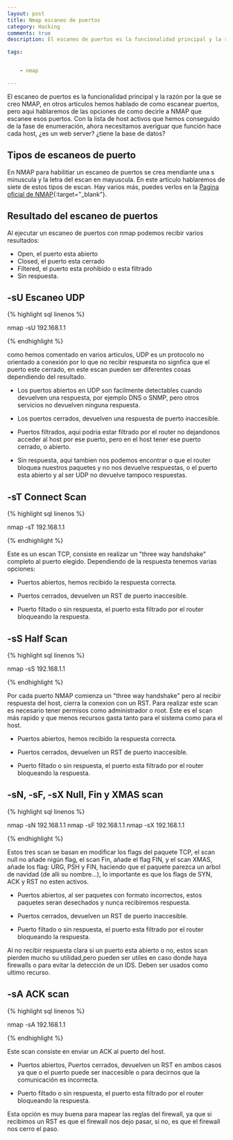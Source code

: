 ```yaml
---
layout: post
title: Nmap escaneo de puertos
category: Hacking
comments: true
description: El escaneo de puertos es la funcionalidad principal y la razón por la que se creo NMAP, en otros articulos hemos hablado de como escanear puertos, pero aqui hablaremos de las opciones de como decirle a NMAP que escanee esos puertos. Con la lista de host activos que hemos conseguido de la fase de enumeración, ahora necesitamos averiguar que función hace cada host, ¿es un web server?  ¿tiene la base de datos?

tags:   


    - nmap

---
```


 El escaneo de puertos es la funcionalidad principal y la razón por la que se creo NMAP, en otros articulos hemos hablado de como escanear puertos, pero aqui hablaremos de las opciones de como decirle a NMAP que escanee esos puertos. Con la lista de host activos que hemos conseguido de la fase de enumeración, ahora necesitamos averiguar que función hace cada host, ¿es un web server?  ¿tiene la base de datos?


## Tipos de escaneos de puerto

En NMAP para habilitiar un escaneo de puertos se crea mendiante una s minuscula y la letra del escan en mayuscula. En este articulo hablaremos de siete de estos tipos de escan. Hay varios más, puedes verlos en la [Pagina oficial de NMAP](https://nmap.org/book/man-port-scanning-techniques.html){:target="_blank"}.

## Resultado del escaneo de puertos

Al ejecutar un escaneo de puertos con nmap podemos recibir varios resultados:

* Open, el puerto esta abierto
* Closed, el puerto esta cerrado
* Filtered, el puerto esta prohibido o esta filtrado
* Sin respuesta.


## -sU Escaneo UDP

{% highlight sql linenos %}

nmap -sU 192.168.1.1

{% endhighlight %}

como hemos comentado en varios articulos, UDP es un protocolo no orientado a conexión por lo que no recibir respuesta no signfica que el puerto este cerrado, en este escan pueden ser diferentes cosas dependiendo del resultado.

* Los puertos abiertos en UDP son facilmente detectables cuando devuelven una respuesta, por ejemplo DNS o SNMP, pero otros servicios no devuelven ninguna respuesta.

* Los puertos cerrados, devuelven una respuesta de puerto inaccesible.

* Puertos filtrados, aqui podria estar filtrado por el router no dejandonos acceder al host por ese puerto, pero en el host tener ese puerto cerrado, o abierto.

* Sin respuesta, aqui tambien nos podemos encontrar o que el router bloquea nuestros paquetes y no nos devuelve respuestas, o el puerto esta abierto y al ser UDP no devuelve tampoco respuestas.

## -sT Connect Scan

{% highlight sql linenos %}

nmap -sT 192.168.1.1

{% endhighlight %}

Este es un escan TCP, consiste en realizar un "three way handshake" completo al puerto elegido. Dependiendo de la respuesta tenemos varias opciones:

* Puertos abiertos, hemos recibido la respuesta correcta.

* Puertos cerrados, devuelven un RST de puerto inaccesible.

* Puerto filtado o sin respuesta, el puerto esta filtrado por el router bloqueando la respuesta.


## -sS Half Scan

{% highlight sql linenos %}

nmap -sS 192.168.1.1

{% endhighlight %}

Por cada puerto NMAP comienza un "three way handshake" pero al recibir respuesta del host, cierra la conexion con un RST. Para realizar este scan es necesario tener permisos como administrador o root. Este es el scan más rapido y que menos recursos gasta tanto para el sistema como para el host.

* Puertos abiertos, hemos recibido la respuesta correcta.

* Puertos cerrados, devuelven un RST de puerto inaccesible.

* Puerto filtado o sin respuesta, el puerto esta filtrado por el router bloqueando la respuesta.


## -sN, -sF, -sX  Null, Fin y XMAS scan

{% highlight sql linenos %}

nmap -sN 192.168.1.1
nmap -sF 192.168.1.1
nmap -sX 192.168.1.1


{% endhighlight %}

Estos tres scan se basan en modificar los flags del paquete TCP, el scan null no añade nigún flag, el scan Fin, añade el flag FIN, y el scan XMAS, añade los flag: URG, PSH y FIN, haciendo que el paquete parezca un arbol de navidad (de alli su nombre...), lo importante es que los flags de SYN, ACK y RST no esten activos.

* Puertos abiertos, al ser paquetes con formato incorrectos, estos paquetes seran desechados y nunca recibiremos respuesta.

* Puertos cerrados, devuelven un RST de puerto inaccesible.

* Puerto filtado o sin respuesta, el puerto esta filtrado por el router bloqueando la respuesta.

Al no recibir respuesta clara si un puerto esta abierto o no, estos scan pierden mucho su utilidad,pero pueden ser utiles en caso donde haya firewalls o para evitar la detección de un IDS. Deben ser usados como ultimo recurso.

## -sA ACK scan

{% highlight sql linenos %}

nmap -sA 192.168.1.1

{% endhighlight %}

Este scan consiste en enviar un ACK al puerto del host.

* Puertos abiertos, Puertos cerrados, devuelven un RST en ambos casos ya que o el puerto puede ser inaccesible o para decirnos que la comunicación es incorrecta.

* Puerto filtado o sin respuesta, el puerto esta filtrado por el router bloqueando la respuesta.

Esta opción es muy buena para mapear las reglas del firewall, ya que si recibimos un RST es que el firewall nos dejo pasar, si no, es que el firewall nos cerro el paso.








